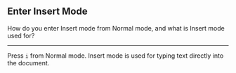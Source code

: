 ## Enter Insert Mode

How do you enter Insert mode from Normal mode, and what is Insert mode used for?

---

Press `i` from Normal mode. Insert mode is used for typing text directly into the document.

